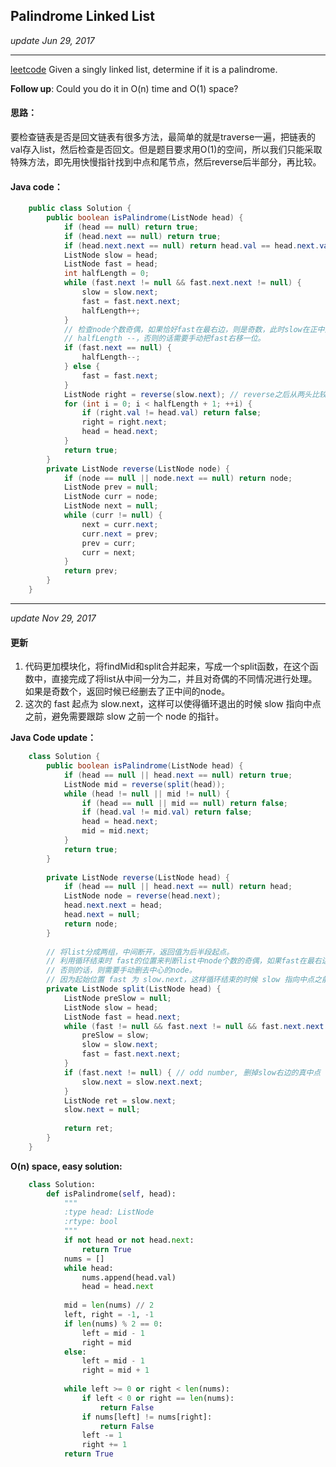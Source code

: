 ## Palindrome Linked List
_update Jun 29, 2017_

---
[leetcode](https://leetcode.com/problems/palindrome-linked-list/#/description)
Given a singly linked list, determine if it is a palindrome.

**Follow up**:
Could you do it in O(n) time and O(1) space?

#### 思路：
要检查链表是否是回文链表有很多方法，最简单的就是traverse一遍，把链表的val存入list，然后检查是否回文。但是题目要求用O(1)的空间，所以我们只能采取特殊方法，即先用快慢指针找到中点和尾节点，然后reverse后半部分，再比较。

#### Java code：
```java
    public class Solution {
        public boolean isPalindrome(ListNode head) {
            if (head == null) return true;
            if (head.next == null) return true;
            if (head.next.next == null) return head.val == head.next.val;
            ListNode slow = head;
            ListNode fast = head;
            int halfLength = 0;
            while (fast.next != null && fast.next.next != null) {
                slow = slow.next;
                fast = fast.next.next;
                halfLength++;
            }
            // 检查node个数奇偶，如果恰好fast在最右边，则是奇数，此时slow在正中间，则
            // halfLength --，否则的话需要手动把fast右移一位。
            if (fast.next == null) {
                halfLength--;
            } else {
                fast = fast.next;
            }
            ListNode right = reverse(slow.next); // reverse之后从两头比较。
            for (int i = 0; i < halfLength + 1; ++i) {
                if (right.val != head.val) return false;
                right = right.next;
                head = head.next;
            }
            return true;
        }
        private ListNode reverse(ListNode node) {
            if (node == null || node.next == null) return node;
            ListNode prev = null;
            ListNode curr = node;
            ListNode next = null;
            while (curr != null) {
                next = curr.next;
                curr.next = prev;
                prev = curr;
                curr = next;
            }
            return prev;
        }
    }
```

---
_update Nov 29, 2017_

#### 更新
1. 代码更加模块化，将findMid和split合并起来，写成一个split函数，在这个函数中，直接完成了将list从中间一分为二，并且对奇偶的不同情况进行处理。如果是奇数个，返回时候已经删去了正中间的node。
2. 这次的 fast 起点为 slow.next，这样可以使得循环退出的时候 slow 指向中点之前，避免需要跟踪 slow 之前一个 node 的指针。

**Java Code update：**
```java
    class Solution {
        public boolean isPalindrome(ListNode head) {
            if (head == null || head.next == null) return true;
            ListNode mid = reverse(split(head));
            while (head != null || mid != null) {
                if (head == null || mid == null) return false;
                if (head.val != mid.val) return false;
                head = head.next;
                mid = mid.next;
            }
            return true;
        }
        
        private ListNode reverse(ListNode head) {
            if (head == null || head.next == null) return head;
            ListNode node = reverse(head.next);
            head.next.next = head;
            head.next = null;
            return node;
        }
        
        // 将list分成两组，中间断开，返回值为后半段起点。
        // 利用循环结束时 fast的位置来判断list中node个数的奇偶，如果fast在最右边则list中有偶数个node，
        // 否则的话，则需要手动删去中心的node。
        // 因为起始位置 fast 为 slow.next，这样循环结束的时候 slow 指向中点之前，更方便操作。
        private ListNode split(ListNode head) {
            ListNode preSlow = null;
            ListNode slow = head;
            ListNode fast = head.next;
            while (fast != null && fast.next != null && fast.next.next != null) {
                preSlow = slow;
                slow = slow.next;
                fast = fast.next.next;
            }
            if (fast.next != null) { // odd number, 删掉slow右边的真中点
                slow.next = slow.next.next;
            }
            ListNode ret = slow.next;
            slow.next = null;
            
            return ret;
        }
    }
```
**O(n) space, easy solution:**
```python
    class Solution:
        def isPalindrome(self, head):
            """
            :type head: ListNode
            :rtype: bool
            """
            if not head or not head.next:
                return True
            nums = []
            while head:
                nums.append(head.val)
                head = head.next
            
            mid = len(nums) // 2
            left, right = -1, -1
            if len(nums) % 2 == 0:
                left = mid - 1
                right = mid
            else:
                left = mid - 1
                right = mid + 1
            
            while left >= 0 or right < len(nums):
                if left < 0 or right == len(nums):
                    return False
                if nums[left] != nums[right]:
                    return False
                left -= 1
                right += 1
            return True
```










